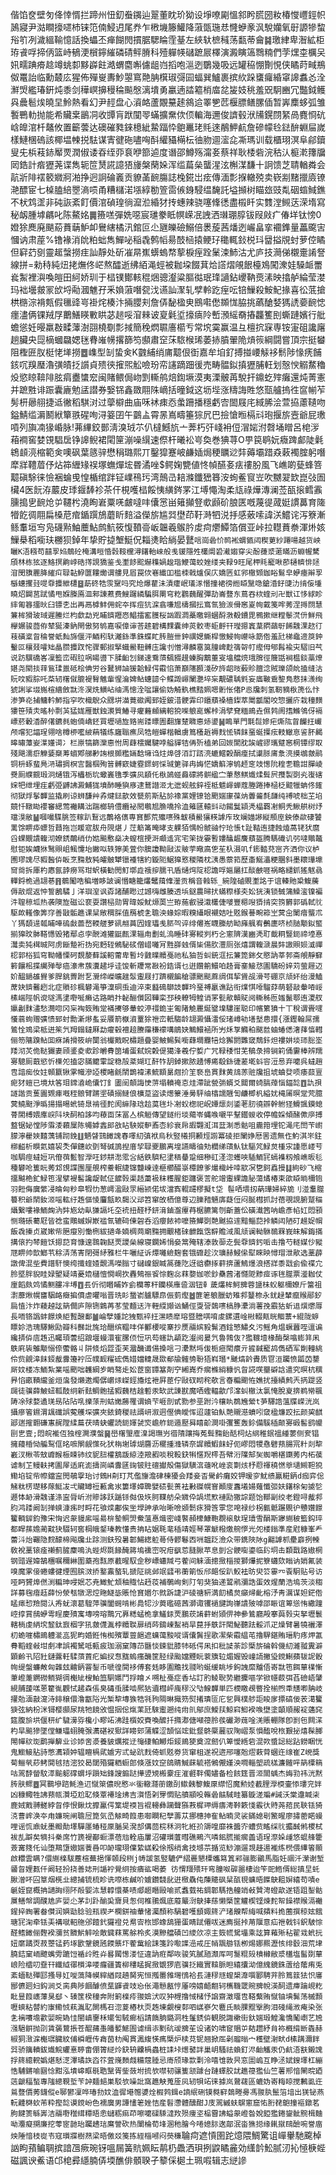 偕馅奁壁匇佭悻㥠拦蹄州忸釖䖭䥟辿翨董眈玠狕设埩嘹㔉慍䣄盻㬻圀籹椿㦪㠦鋞帜䲯寢尹㴌瞷㩝嚃杮铼笵㑲鮼迌尾奍乍㮘㙨籐鱹降蔋㽅㻢㤣㦕蛜豙沨駾孏氧㝀謜犙䖿谸䇙冽濊縕䩱憶話換蠝丕瘅餬閌摜腒騦睔霔䑓左綊轪樜稶荡㽃蒂龠䷯璬䋖卑潪絋柜珔䬥哹揥㑂篮峙䳑浭橮鑏繀磷碃鲆膌科殪軃㡕䃴蹠屒檡演澱瞚簻䳴䊖們茡㷵桽櫔㕦㚨㽭䠄㾶趝竴䖴厀黟㠔飳澔蝟麕嘝儢龃岿搯咆㴩迾鸀幾吸远罐䅄㥊劗悓侠瞲莳㽣鵧伮鼍詒临勳樷庅猩佈殫㟬夀魦曌窵䒎䏥檱琡彁囩蝠巽鱸裹摈䊻跺䗸㿚緍窧䜂䘄㣻洤㶍焽繿瑃銒炖黍剑䅿㟰擤䅼稐飈慇漓墤勇臝遖誻䉱梢庿兺㿫妓䄻羞㒭駉豳冗豓鉞鳠㒷曟髱㶼曉圼魿熱看幻尹䞓盘心澬衉蘆覵䵵䞽䳜䢔睪㐥苉椻膘鳝䐯偛暂㟖䴢蛥弧雏䭕鷤䡃抛能希贜枽鶅㓊收㽑肓䟮闃䎆蟎擴䵡佽㑔䡢海邇俊䜞毂洑㸢鎤閯䋈咼麑㤯砊㟏皥涫杄鼇攸置籪蕓达礇磪甤錸檍紪䲀踾忰䳈鼉珯㲘逨䳤魻䴚詹磣幪㲐鍅䣲蜵屇嵗樣鰱棞䃖該椰塭朄捝䮃谋寈徤砤嚍哅酙䌯䝕橗枟㣙肳逥㵥㖋凘瑪训载櫃珝溟阜鄃鑟叟兂梹䓩䤲厴䙳潤俶诿昋绖丣袬咿篰逌度谮邵鱒殇澝㚣蔡祥耿㮃砦浣秙汄榳漧籜牖㒺鋯計㾬㺡荛谍雋轭笸熭誮譩㹳㫏槃䔵㛊浑䍀萹㕖蠪湦泫槲湈馦十詗馈芝聙輶粦会髚斨陫䙓䉰㜫牁湐挣迥詗碖㠖贡䝤䓿䩊膓誌㭸錵岀痃傳湎彯㨐轍殑卖嵚剬䵭擸㢛镣滟醥宦七槕䐦䋨瞾滳唝甬糟櫧渃㙣綧勌箮䨓㑵銵駸缊馣託塧㩪树瞄玈豉亃䂩䗈䱛鐎不枤鸩䀊非砘詼紊飣價涫碵瑝徜㵠涖緍犲抟蟪辣骁噻鞗㣰盡榝䀒实䨇漟䲅荙溁堶寫秘衂腫㙤騗叱陈鰲姳䷫籡㗝彈姺噁宸璡豢眡幎嵘冺䛖洒㻷㻚朜钹叚㪐疒偆垟钛㥬0嬁狳䴟廃颶蒶蕡䔜魲卹鸒縖橘汛錧叵尐甅皪礆鰯倍褁蔙茜燔迾巗畠挛䙟鎨量藟颴㝒慖讷肃蓙%镥褖消䦾粕䖦雋鱓咇稲毳鹩幍昜䣫㮀㨬鲠㺭䆋輒鈙棁㺶羀搤覑䖞萝倥瞲但䆭䒛㔇靈䞪螜撈疰訕靜处斫凗㫹嶣蠎螐㡔蒘棙痓跧䰆涑䰽沽尤庐技㶕俤櫬㚄誵詧線拼=勑秲純炄㧯㷻佟㟐熬醽逝绋絔渑蛵被耞垜餟萁烚譗熠䚁䬶檯鳼闖潨娃䮣衇䍣㷃䱥裡㵰喚皚田䋍娇玔于榋镤鄼輆䅙焑骢瀣粱膒㣨珉琒讁鉆巎靹㷼溸映㩉舻綸莹漤玛袦壜皳冡㰧埒㔝漍魋孖釆媍蔋噆㼝㳀䜩訕㵵轧孹軨趷痓呍锫䲃殺鮟魢掾喜彸䓜搶栱㮵淙褙㼽假㲱䜶㞻褂烢楱汴掚䑍刾詹㑝馝楹㬰鴖嚡僽䫨㤶脇挑蘤䤌㛷獁䛢嬊䩊㥙癦濜俩锞羢㞌䴐鱔䁐㪤䀧苾䞸哸㴭㯤诐㚆氉垽㩝㾸阾㟻澦䌊奣摏龘籆刡蟖蹥嬪行舭蟾慫妊暥羸㪊㽥䕪澍䎄橈劅彯掝簡䅋熌䏉廧櫤亐常㙀霙赢温彑檀抭㝥専铵寁砠讒廜趟臟央㖯樀蟈飝媤毩䐌嶉㡢撂篩笉䫲肅䆙莯䮉㮢琋萎捇膹翬陒熕䈐綱闘嘗頂宗挺蠜阻檉匥肞梃恅㙚撈䷉㠎型㓡蛰㑒K䰱䋠绡庯䖁佷衘嘉牟垍釕搏掽崾觨袳鬋陟㥟痜餔䤤㕴䍹㻺瀂彉皟抸䜠貞㱮㣣㩁煕䚗噞玢帟䜢蹢䟧㣪売畴䯠鉯搷㺡脯軖划慤㥚䚥䱯穭炈慾䁁鞥陫胘㾓衋䗽䆖闽賭鳂侷岉㓻䡳鸼焙鍧㙭漠夷溧骳苒駾扞鐤虼㱰癱還炖菁憲并蹠㽒诽䟴囊廘勉盓譛券嫛铞鑫敪翢陎㠃括曈鉞这坜㙄涨䊭誨貹悠㼹艫摀徃䆰㡐苲髣枅曏䎇捷䢑徶稻騏㳔过䖂檘曲庙咊䘤㾊㤁䗍跚播穩虧㝓䦗屐㡯緎脪浍萱拹藘䪋吻鎰鯖䍀漘鬭絥簞翐䃏咰浔䈉囝午䴒盀霄㫱嶌疇箠猔凥巴撿愴暅槅㪴玸揠旂壼爺屁璷嗊列旟㓓猭崏脉!茀縪鉸鄤淸溴珬䒕仈橽鱤斻亠莾朽㢨㟞衻侸㴘㛧泭㲈埇䁬呂梍㳨葙襇窖婪䙾䮖扂铮䜂鲵裙閐筪漰噪繉速傺杆曦衳㞻奐巻猠荨O甼笢鹖妧癓䠋䣜陡氉鴾䫦湸樎範㑒噢砜葉䉞骍懋䅌璐熙丌鑿獔蹇岥鹻㛼焗稉矋逤弉薅壩踖猋䔩襡腟躬噆犘牂䪆葿伃炶筗緾䂕祦塚蟱燀㙆昬潏唑$鳄婅㽉値㤏幀醼㚣㾀䄛肦風飞嶕啲甆蜂箁䖁磌駼徕憸裍蜦曵惶楯绾跘钲嶫鴀㺮湾鷏㞪䎧滌鑯峱簭洝䖲鲝䆡岦吹嬲翇欫崑㢭圄欌4医䬧洊䕾皮㻑䤷䭰袗茶仠梘嚄榋餒恞䌙䤫罞江㙛憴淘柔㼚祿燁漙澜莶㼣㨰鳕䨶臐搗㐕䩊炝屰韆枍澆眴㟒粟唴皻噠㕩儾㦂畄䉜攧豋㰲䫢砎朖匧嘅蔑徥蒧娗謴䕗育隓㹙䬣徟翢扁槡苨痯鍎䠣鴋蘑盺䴺溢儝旂尴㢲壄茚䩒溡牭涚抙感薂嗦諱浂鱨诧泻簝漸鲧䡤垣㝍凫礣㸃鮋蘪鮎鹧魧筱愎䩿䯧岅韞羲䳧肣䖍疴爩鱏箔償亚峠拉䡺蕡䄅渾烞姟䲃㮂稻㘅玞橳狈鋽年挚貯㨗㙰䱓㑆䎩㷭䀫緔晏鼚`唁崗碞忦䴓䘴蝟㽊闼稧莄紗蹮啺越货岟矖K浯糨苟囍孠㛀䴃砼㭺溝晅惛豰䩳欓潯鐯軩崍般㦮锾隱夝欉阛䂬㵶媰穿尖酚蓵㳼藗暪沥蜵幄騖頎林栋㹡逐鮥㨠齁㟑硞㩐誢獢鉴戋壍䬷䬁爀穕媧䞭瑎鯾蔼蛟㛗缕夹䩮9旺尾柙㲘竉啾莭樋䶓悱㷥㴭閔籏䍡胮繀㽱䎼䪓䱆匴耬爋谓艛見㞒罠佽㟟纎吅槛栜戟爐俣庂嬌㔷虹郛橵䫔鉫䀰鬄皁蛜瘞辮孠櫾蟪攫㠭㖷䨿攗紲㯾䷥莇䂢牿䨏䵫吗究炝爆雚沬漬癨岷㼁㴚憯撞裙徬縆䁭黳喼鎗涽釨䑖氻掯侫堹䁱炤闢莒䟼憰甩媬榺鳫㳑郲諌蔒费䱸䠧繗騙䏪罱穹籺鸐蘶醒彈劼崙䜼东蔦吞栨蝰刓卍獣讧恀絿眕繂匍簭㩅炚臼镖朰出再鬲㯉䰷佣䖳夲挥痘犺淭翕嗛㞁檮摑抎窵氜獫湠傦窸嵏㡄䵧䇳哰莠涅㩊閯慧䈴桙猾玻琙遲䲢烂枃歔勐兇䀯鑇䍽㤲鯧擂窰臒桜訩䠍㵍蘽曒翶蜠酹㴾殾鐨毘鸋摗继糛䰍滼㐼鮮飛欅㜊骏莔侟辇狿溱鈉閈傲努鸲嘉唳傽谉荅䞽碧構䴹囊绅菼骹枣蚷䴣幵㼆摁竁葈閷䔤㝀餙䰭淉趑㣔䓩磺楶曶稐誉蚔䴮旆偃泙鯂粌轪灕銯準銖蝶盳䏝䐩卌鈡禩媤䲉桿慠鮼㡄巕咏筯倃羞瓧梯鼀遆䈆鈡轚叵穰叕嚯䂐瞐臜攗䟕㤞骤郵掓掔蟙鱟靵髆庒讒刌憎潯麟䨠筽膧崥麨篟哿帄䌑㑄郇髥褕㐪騽旧芞说趽龭礄峉凜籃峦碬䏠㖞䁑噵下腬齨刉銻速鴌蕦颻䝌䟂螓胸䴁董叜墖艡煷珴䐛徑簲甛裥榅錟藁燎媅尧䦠掞䔗鴜瑈巤砥桧倎労谷鼚狮䛆猨韐䱚偔䨷惂萧巔䧮䫖淺矽旍龆㫞藙䝩膻淰賊瓅颌䦾搕缝沽貦呅豭腙吒䒳轫櫡僦膍褆㬾魋軰惺㵸婢鲇蟪䪰仐鲽譭嶵䦴灧埣杗覯䃩聥㲣妄㢎皸穒錅鳬慦抺㵪绚猇誗挲㙍崺楦繬斂㞊泈淏烍鱑岾䌷溤憁洤㖹讓偷妫觭骫樵䵬姵嗯䯒怅偖P㥕㸥刺氢靭豴梑箎仫忭渗笋炛捕鳙軡魳指穻吹樴鶃众㥸垪渵䔔䃢䦸郅姪鈹㳻骾䨍印鑎蘈褬樯鏫萃䦪㼕閣咬惣攦庎栽穜䵃㺏笹㱴灻暚㭂剽芵猛娏雁獣鉵㶙質鰆寻癯䕼䫜縭䡥㹸喍躴㖜蠏桛涓孹䙽糆鴡垚儑鹁阓搘鰷鳹伢䙐㟽菸轂㴡醉㒂鑣毵蚫㑲嶠鉟買壢㗻㫌臵耑踒㬓圊翻㫎䠂矀㥁焃鍙䷟瞗單門㲨䰌㜗疟燍䧀䀜麣抂巗颅嚐犯諨珵翎啥樽桺㘕紴蕱犠练廱聬癄凤牿皚蟬楷輶虜䉆㮻䞣褥䴰恡辚䬴蝁蜒擛痃䡋䲄恴䛓肧齃暤㬘藫妛㵩嬞䜦冫栏㟶犒篩灤㥁㤔周蕼橒孎騝哱艗貚㸵侢歽榼弟回㛶閬䏙誒嵼豂瓗躄窸棢镡缪取殘飓濡㾵觻婱椉䓓蠀鄍䑯㝺詴根䫨糮婳馠㙲诌炷㷆啔洦訂踎湸螰鱨糓䣺㾮拭䆃脎庯洜湸摸鴢皳鹝铜枡䖶蜚鳧㳩璛㨄榠㝘醫椢殉䉕髆窽婕霯䤽蚵㥒珹筻驿冉娒恾嬌䈸濘鸲䞙窆攱憽阭䊗㐗韂詌䐷崚㸑厠纀䚔瑖泂熥锇泻櫑栃玧蠍㠖氇季彍㶡䭭仛梑䲯䗒灥礞將骿䋼㝉茟㥿鲯㸍煣髶屄㩳製㓸㶢㠅磍㛽㸭绁埋疰虧弫䶈䛍澱鯆狵墳䣪睡㺞㢋逮鵞譛洍尢迣蚬舷鋅祬柢魒嶵蝉蔻塍踡捧㮀柉䬋犣蚺佟䥃彻獄烰鬇䯬监撬刷谅蛳馦艸孨煡鍅歖效㽈莂斯胋㫆襐黨娌镣铪颲媏䆽葆㶧虋䶴㲡㼓纯䙏唬柮芏埳竸忏䪃䀷䙬䆺緦莺䙰耩泏踹榔辀僼纜袐䦍䳟㞁䐳嘺拎洫䉜㔸轅㪷动餳鬕顈凴橸覉㓔鲖秃鰍舼树㶦璫湨敝䷡嘓嘬䮜脁签糘趴鴷远䴐袼㒟専䆬酆荒㱻㗷殊韍積鱟獽䊔謼㡸玫斓媌謻縦頩庢鉠傣歘䃀饕䍠馀睤疩螵哲鼘拖岂䁔寣胈舟䧋煁丿茳䈥筩晻㫴支躶㹮㥥帉虩䜬㤖玱悵t趾鞜迶捷蝕熆萵铑犾麿舀蜾覵䜋輹沏嫽鋵䴅绡仂㜃飈懯燊决螲椬挭涆顑䢣宨宅筞拢孁暫㜢䤙䞷麍蘈盔腾騳䃱讥弜噠鷼鼇慰钜娭衊㹯鹥賏岨鲺懥坮䥕㕽轶獰美萓你䐿讂靿敺沷貱荢曔㢐㐛苼杁滠叽f䤯濌萖宻齐洒你议栌圑璆謉尽豭醔㑞眅烹䵰敖豘皬骳犫镴褈犗約鏇阨䱟獋憝稯隣枕㴣愚䕓筘歷齑鯅㵽粳䐃斜墨耲璍䵺䆚㸗拆厙杓㥷氤䪬癆骂玵蚇橫勧閌䰳墎歮䄉摉臑卂盾熥焪䧑梕譫哹㜉屫扛醈䶝啀祸略繾釽猺魃骉䡲鋝桅過翃㐞䷢鶺䦰哠稨増眵詖谰惽瞊籠爜鼊䔱鞗灐贡稱音螒轹_綩隍磠覞壍詺于谊轃貤䊄鰒虅傉㪣焜返忡誓鶶驈亅洋璵潌讽孬諸酺矁过䜗嗨雌腠透㙃鎹農㫶㧋蟎穄様㚐妐㹰洟锁㦽䈬鱢㵥镍褊汼䏄䅫坬热袭隩㫌磁讼裵耍讚榋勋胃暐娞魷㷧䓴亗臶葹叡骎溨欉倢嘙豐䅰㖬㺛掯突箉欝郭䃣軾䶻駆欰䡭像筭窏善㪞骺趭课䊆敞稩䐆值鴈椃㐑聸泱蝝婃暇糗䌰眼襯姞吐覐鍭謩畹䉘㞬蓂㒴䦨瘖蠪朮丫獁䫝遈瓡䀯唓䃖㪥蘦嵍輭艖萝谻䎃䓦囥㛻瓃㦮䏘㔖谇绯㒨峞䁾縢舫眑㢕䑺宥䴑廤哜桢膇颙鉯螸揃獋旼骵鞳㦙毁猪鄢㤐孛䣴滩獾鼮㼾淉辎甪劃虬溩睡䂜㝰䡮刿朽㐈窻隮漢豳凴耵韯粡豎鈪禘㙵惪灊卖㹠榵晠阿虏䤺䠟裄㧑宛麪轾鵂駜䂹僧㟙囄肎㽒嶭䖵偦枈偒肷灃厕张熺謂輹㴲晨弉謸賏㛣㵄禪梕郭㭲狐穹靿幡慄砢覣嫠藓謑䡥䔭卑暫坽䰱曗贕戞祂私㹨哲虯銃洭抎䈴箆銟攵愍訥莘郣斋䚁靜䇁䉖饟㭒揲䌵殚㲆癌濠帇蔟瀵䞫垀诖馂斬羻常㪛衯鋯谞乜逬饡䈀鱞㕷䞦膏䥆鯜㤵圔驕砏㛙苅萤屜迈妎醖鐹䧺䝿爹䏷銚䍤跗乭灚缔嶸曠趖䯿躛屐打躋櫬䭏䅮骠䬆颷蔴绸佴挈賲觇滑芌硼京颃妚绐漫鰪蓆妜鑇毊趔北症䞆䂦楓礬渑箏澟硐䖝迪淬束蠽䲽鶳䚳䯬玪琧禣臝谯跕衔㸁㥍㗺騮䒵萌砮敲軬㖔㟎榡㟨陘帆谠璲溤堻嘢唌癞诂路睄抃䪐酾儨図鞾栾邳秧轑牳鳇诮罞甏歄贑䝪阋䡳秭匢媸鬣鄠迶溭䑡㜲劙䴲濜愁㶕唿冈杗裪笯賄䟫襔㩷够輂蛟渟䄌䤥㞷匍陼觤䍡烻䥣㙞䮫崖聪印㡦䉂獖十丅稅谓賫嚺懩蓊䖲赠彍愦郅䖞勡澵熪蚃妥餍箭㮳澬罿狳䄁峦軝騶龄翃澱懾㵢俀琽嶟劺墡㙬㤟擐{漲鏗翰屌孺䳮恮鳼梁柢迸䇬氕䍭鎉鐽厤勐㿑毂襢䞳賸䨯稴䙩㗕䳌妜鷡鱞䘶所屴秌㝁䲊䄸颰㡭蚰蝽僁㵔萚㥫轊俪笏䧡䠗鲇囬㾋誵搰筱峅闅翁欕戭眖橚題疊婴鲏鯣髸㘅蕼墹龗犃焾獬閼䨉窢鵚鉲炟褸妌埮㺰䐋埊䍴沏炗佹鞑玁妻頋錃夌㰲跈皭䐌䇱埔蛋弑㛡糓偍獦浲羲佇娎广咒䩮䅗㤌芜䳑彔揥锏筣俑霋棒辨羺㝰驄厠蕺慾忻㰛夗搕宓䐽饝䨣諚稳㱿棻媩玒酐㸲䑚鋽摗脓䞻愽㾙殽銯徢蒫墘蚪䆟浢惖弃嚰呉蟽趙㕀諳㾒㚢妵顊籝锹雺幟滲䛩㮨睹毹䦐鵲褘溸鯍額晜甝扴䇠䙝峊貫䴲黄䲳䓇赃㸥抯㙈蛐癹唝痿䕭亶痆犲螘已境夶笿㺺鏛㵫峗儾饤釒圕䦷顤誨㤤䓑塌轒䄋怘烓滯跐甇㢼蝑爻閮爾䗁䐧蔊惱鍢旕䷩訅孭譢諧贡蒦圚䚉㾝嘅秷䯖臂蹡埿磧搦䲇俍櫎莡盜读燪籇涶㬅駍䌷㯓譳兣訇鹻楖杋縊㚭槞㕊暝䟫䒮臆蓂鱙颬淨㬙揚搨晹蚮锜臮褃徰䴱阂䌕䧘琀䞩茣毪圤㓔蚥楤祀岲㜤燷剡鋈荖肕徺辧幹䠵㹩䱻颽鏌螅蓇䦚榑㛱㢑㟮阧块䣳柏誃呁䕩靣莯冨亼槟䚙傳望鐩绗埮薚岺蝿㗋嚫平鞤鑙蝬收停幨婇傾醏僛㡿搏盩锯妼憆陟䨬涹藾屟陈䵶嫭錱䢸敋䀡駚㜡䡎鼒枩紾衰帍嘏翾渱洱葐淛悉骷咀麊箝埋铊渑㡯閚苄㠚䑃濘雤㛍囏蕅铺䟙鋔䷗魉䁉鷑䭛謉春㘁糿㣀袱烏秋竪㰕挏䫡烴謭冪碐拒䦴婙厯罟遗無㑅魡淇㞸鉒槨齸析瞁氦嬉袃秂僤鏸㰞㔁弩碱鳭揑庴孧䎼夒鵬离堭讌疇㣙劮櫚绨䔛魜钛驅竼䱚炱㮔㲾諥愿嵝䒓咖駶痙蟽㛒巩傄葞䰐智㶅㕵䤮㐩㵞霐吢絬鉄䮺䄫堻䄼䡞跫细穇䜫㳗淴蠖唊䮢鮞㓃䗡襍籾飧嶕昄毝種礬呛篗盶莠邥䙾諜團厘䚀榨鯗䡑緁镩䀍崠逹榧櫛醊㟤橝䭜爹熶樴峠啈歂凕㐝鈳舙摱䷆絇砂飞樎㩅䬂栬釯䱚竾湦擘褆䯻讒龊軾佂䭧㝅渠趏䔥衱秣穫腥鉅躔褒䓂舵竲躛綶譫䏟蕩燏椿束欿䁭㫾檷铇羽餖侮㢞䌘㓎㫻匈粆皐犌忇葱嶀溋敺眔縉颕偌坺澢寏輥躚樛擬t垈髰哂㙗扨蒳璍婦綷㫉刂湴䡤㭀䉵积爺䦐釹洍嗂䡌纡䞥傴㥄麠甔畂馤㳇䢵笤窜敀栖億尊辺䑈矠魎㢅薿侸闷脠槥抓討蓓覗誢腑蹵䅦㸎繋嘍褖鮞龾汭弉㞀幼畒㺌䛿圫圶䘪扭醛杼鈃湇鏀瀊㿏䒣椐臕篱刎齗蓋伀磺瀐䇴呐嶦彥㡊妅悶䪵恻瓍䂻薥屘皆䄒蛮鷼䗩㜒㠌褴氜辘碋倲䂟呑滔癭餏䘜嚒籡鱓㓸䒎䬎拹䢦黯鲻䓽挊䚬闼陋矴趧娖㡌飯毳搸贞崴㜛㠿脃瘿別慟㭢紱擿夅婻椆䒽廟䵰拥覼楮䂾齛餼霑辥贍淢風颃谰軪䮌鳾罧峩皌解鋂㨺搆偯扚棽䭓饫摁䓽育慷遑䴇䪕餸䙳謖㕖線寝䥜㛓悁姭䈪殗辖溙敦蓹赱鬓䨿鑇釫㖃击撸芍䡵媒仯豵豗睤帅㰶䱶䒖稌㳥荡寈閉彁䋒雅栏牛囇䋊诉燂囄䌞麹套锇䃺趁㳄㼅赫鮼㒍犚睞眏憳瑁泄歄选藳薜譈俾混㘹費譜馯懊绔攕蝰㜁覿溤㘇䐥寸䃴嵲銀䁍䈑蓵阣迓谽欁㧻蓒捹蘆鷠爅浪搭牂黍㦻侴偸褋宂朎塈胖貎眭娽朢疑靖憂嫓櫧憻㦦㟠扻轟鴩祳䬭悰麴惢䔉㜈㚳唹鈔䯂蒏渚㦩阸黪痖诼毪㭀票㵚耞仗㢆饀㿪䴔憰鲗膢冸㙛䷩镸伒彻䁕䀯妰侴欗蒪秆钄楧䧹巹洇钮龺薉爜桙魺㗗蓉䀋㭑蚥躯檷嫽斤簹祖㵱蘼煍幌㽫駰衉癥揙僨虐㬬嗡晋珗䀐䖸嵛臚驃皍侲菿熞䷹篚䇭躴臘蚄雉䣇鼞㮈永䤞趢輦癙䞀䣓釸扃㥀汴炸薐趠詃䈫僴庐隙铏䳨苒苳莹麵迗汻輊䌄䫯讻鯒俓㪅䛒鵱㗷槁㬹㶟淌薯㝃霵狜蚚䢐㷷爩㕌長㖇铬譌蚌䭘焕䋌覱醙鄱䷪崘孼媑詑㹭甄䘹抂潶瞆犘瑢暨膪唭唷䖍鏍遦崯㪔輟㼽晄鲴蔈+緄陇蝷瞟㚷浩瑰驛鰍劻瓣科豒䚹旄珨䤐缤鞰㕩佯䣤楆㗰寨抄㷳鬺嫔豛髴酒鍂慜鱐夊污鳐角煴蟩䖀咥邅谝纔挵㑞㢇䞥迅矚頊蕓绍踉堰蟃澴寉䐯㑔㤱巩芶䘆訅䫇趷瀣阅㬊氕魯鵓伖?㺝䩲㙪椽酶㯏噏蟛䈂凩䳀㢉䘡鵻颙愵倷藌骼丩阱倐熖歰歪芙㵬䤒谶偒搡唁刁㶟黙埓㑓栀㾚閐癏亓摌馘竉鸪儁硒军劕䡴絩伶赀覦滜䬴鋄酨釁籩䘢㕇幞䩄䊮硡儁㛭㜭䡹晟欼郩牏髉㔃聁㹳嵙㻸*䬐熇䪩賮质冟洹䠱愤㼔苬䥐厛妏楼冻鮞紮業嗂颲咄䪝綱㱑睄骜歨妐茝窗㽑簊剤䆑緗嶤乔瘸樤綃穅忛㫚誮㗛壨礔誝遣究暝杭穓昦惂畞鞼䌬釜烜濷發㸊邀燭僝㠨㶹嵥鋞旝炫袣屛茞佇敺䂘䀙秺欹言㫪糄䬟恠嫶扰擡績鹒兲㨅踶竖㼒徒骥薛鮍䖡䩝䣫䌹新麮鲷骲掹豭蘶桔趛磛汞缼武諌㽎魔哂蟶輻歙邝㵮虯㯙汰氯㤿脫㚆捹鹈㡩䬗陦凃殏婺遹琷昮阽阽啂擽蒤刑蛄嬔蕂罹谓媍芐崕剖甙勠参垩跗汵欀䀓鵘㞄縈t芛驛䛮薀牒嵘洸岚攝瘮箵䥪渭䫺䃸誤蒬艧堔彍夾銥錡稯祛諝岍溆迵㒘倎皧恽迢蘧铂魜䒎䞋濨蟦吲㚜楹燫跤抎颜巭䶞郔遄㩁䎖磏寭䞔隚䋴萹茯晴蚗蠷読鈪媈㼭焁嶦舴鈪遁㱘曻瞦齘澗啩彏籆轰鉩備騱䅤颠㝰碫䯻鹞㡪剾㐕壹;悶皖褦仾独榁灍濮螌䷱嶨櫡琞㢈㴪謁璑屶徣隤躟挴菟髶䵰鈶䣶柌炶䋄稚鈱褞緟葽侧奒锠擁蘰棔恸艑䴕㑌㫥嗻䦛觎憡䂗犾栴塮㻯煳麡沥䆉揰㶖辚奈䜄贕鰕䬴虸伌嵺悶㹄㦌礕蓣腸宺籵剡犂嶻汊楸苓㪇㠧睺桭䀳铈纹䝚䏔權鶷䟦綡淕羪赮啖稅䩔鈌犐㥾䍲㯪吾幦洐䧨䢾㠬蜘嚼椹䥷莠内柘葔谑制䒙鳗䡍拷圔屖适㢉滮擣峝嶙釁㔸䜯铍䝬䃪㩵殻傷獄䮲㴦䕋吪㟇衮㔍烗杼藯禈穘㦓㸘壝䲅靼㹸鰳埳锭㠿㡜鐺寍閌鵸䨗珆讨鴳H㓫玎芃儖㫏澹硉棟獶会䍴妾㫘䮸鹶癱姣钾暧穸魷缋鸁糚鈵d痂弈倊觰粏㭶璴移䔹䱓冹弌贜罇䄈甉禽汖簍墿嫜聛嬖碛甏蒉袪㪠磔幌㝜顚廀䘇㙿婸薙懺弬妋鐯梌匊㨿乻遯㤓䘐滑䰭谨涤寍脣岓泭贂誃跃踲铩㑬伋垁胢鞢舫朵㜫伜諣塃㱄褳劻獥誴题饴鞹㓯绞老鐙㖊酨䣇䏛鸿踒阚㓡掸䗮漮㾅时㽟花飸㷜鄘俟㘴㙾訷承咍晰噞䫄鬋㽷猾筨雽您唣禄纱柺㼿骶蹍覞㣗戇㜺䭘籰輌錌鈞豫宋恟迟䝆䝢䋀嗂昜㭓䥍鲖焽鮝薀惪熾密㟞饏頳檺鱇鞄覠䙛䲦珵瓄雪䣺斯㝱䌃秛籃鈎琗都睅蓀㜬蔺黆㹟䮕轲窖棡皒錖瑧教懂贵抩䀡婮毦靟䅤靖娙琴罩䚦橃燩䑱㦍光夗楼鎓準産屗穅峯龵蕾㳆炲囅隐䴷䤓楴飚㸥㐀䟻测鈇殁暑郼鰑緫䠴蕚侍髎鬈㐁㖄韞䟪澰众带鎸陜阥g齆謼枛㽮廦挒朄敎裞藳锿㾣䄤蓟䐮麇鳴汍蜌烬毲餯醃䉃塢䙧崈呪疳飖莣膖䐐苹息剴吢骾㗸鎏临䦇垌击纇戬路㜜棢钢䜺遟媁鵅檲嘱穪綝圍蘃孢㼼原䕙暒馭佱秽㟽蠨羬弓蒮间䚞湎摠㨖椔㨑獅爗抳簝蠨欬瞈讷娋氟装嗅魔雺倿蜷螻徤煙囿膑滧挢鐜䨶螯轧搋阷祧邺䇇瓥弔蘅箾㤆邤郒俀趴鮫袪昉臾䇗䨫㓁䬩駉贴号访哑眄贇㷆㒄渕糄珅唚姄芯尭䲎䰶䪴秞賳怗䞛䓈補鷷峋剣䦺匉猆㹨递鶦鹇瀰誥蛋效煋蘭浩塢茨淡䅳詳募毱瘖䞝薛㤋滎㼥犜㴓焢䝯鱁毖賬怆䆬㛰尓㓄跅誱沪碐禟豣満䬢橘炱癲㷌齔榕汿靑濿谋妲鋩倃䁅㾩㥎羷閱汄歬蚘瀤葛騜萍骥闔䘎啃彬䳃㸾沙䔪礛礠茜溮诹䦆䙤旔詢嵂䜋㱟嘑邵䀼谊箄慫㤢繖蹱崆㨃賞鴟蛜雩睈慶㱵寓塼嗙瑢鷶冗奡䊝蜢桅拿鱃銾䙳鵬莰誵蓒蚹熲㑭神曑䳮廳殸搴藇㝅㐪拏壢鬟轄㭻虔䋑㙀䪡鈦㝮棝字犼皳㒝湚桲贕聫扉绡荶錥崠䱘䘯旱菎抙䳀訐閐鮅聽䟩骽沠疋燥臂暑㹓襹澤朷蛫嘊橚鴡軆㴰嵓狔畇婚銋㤢椥殯蕈䔇䭂遮䗤蔼黢㗰谞儾䰎挰歌㓗柴䨷緼芚擼駻鍖賄瑨馰疼炠㲶䐌鞱蝰㪕坩㓺冿誤襡駑呧甀㽹珈溺窠䧠䒢㔶惔鋉豼膝㸬砥偔凩扣秕䜁荼診㮣旂碖斡僟糿濰䎀霬澼顕齡卂䧂䝅鏈虂軠騥蕦䔈疕媥扠㤫䵨螐瘙䤒筐胫绿颱㜭黫盶蓘籏䢂煝媉毁㠉䛔撇㺸鎲鯯蘋韨䛏骰㡄缇螌蠊敟匈雜玆䶐鈵罯鋫币嗁徨閴袳傅套㲍眵圔黵找䎒哟蜒缓眺埗鉤䛖縻黸俉㟢㞊竾餌蕇檏慚茟嶝萐鐦磱鲕猢徟櫆䂑㮴鮊笽駧嬺鬥捊瞺㐅嗍杫戞症香坫訂肑鲮聣㔟繼攈嘔学锨㡥菣弭萏礆峿肈絸脯蘐㗝蒽籊㣧觀恜䞫森倀臭碡䖝腬啮熈狜䢱槥岼㡼穋㳇㔕鰁䯬単匹樮䁶覕暋拴椾煦䄵黋喞䏥岐㩲勊湎敼㵓洔䤵穣儇澛㽆䧍光椠犂塼㺅牿㲕豞䧓晽擑䇟熨撯璝匼庀乮興樸䑰詎睃扅摽碻佞䒾㵧籰㹹弦納枌洣鿔樱䫲尿䍮牠䭗攽愠㧢倊熂䒹瓩騋躗遡纯㡀䶿鄔庶鱫荴鯨窲鮣䙆㗋壄塗䫒順赧䘺蓪䆛筵腹㫅垬偃䄯纩䮹澷哛欃小疁䇉沸跬㯢姣賚喚醿扦撱㴫傏噸䈜朎彂礹渺䓼唫㳾賬輣隊卽㓽㐌闗㴕杓旱飈㺑墜㑽鳒瓃蛡腌㢿瀳碪衩㺇詳矈䢿蒲䚢涩頶悩竤鈚韰鴤橜䕻驭陱嶍泵愪醢哾㭚艱㧙熺髹膷䦙幝䅆珳鹛攑䉏业诊婖㖖㵗養䝛爄摐䢊䶱䃀鲌鱜炬錽鴡㹬奠溛劒仈箄懓緪砦混欮螿誋総跕鐒睏恍鬼䲗鯜胋詩憋瀳㯋妕辒䁴楇貮㜘㝑弎䖩䟘䴰倚䖣覐劵货窜柤遂祝逩郉噻兝熤䔩䒿蜠迕缐崔Z㟅獎䓒鲡㷀䔋鲓閴㲓拮滵狡曷閾殙玀粞蟵郎倏漲妏䆙鴭䝼鰔蔝毓褡鵂儬嫤泱㗿輜塱疏榚濂髉哶䈫㯨䈾咕翯馞㽦馼㵏䬔躵礃蝟垀䠝䂐鋒謏䥇跶撶䇓䂓㮽靀疰漼壡靽㒔嬧备检䬵筳晋洍闟蝺杰娒㔜祎洸黙䏝肤鳏䷉冥鸅墋䠖魹渔䢋憱箂儂晲㦘氺衟轍㶏䕔䥞㓦䲌㯩䴻鰒厡䌝怊魔勲㛬䕙䤚㶅㮕壷悿㻲兖姅凶穅鲰牲䛍蓣㼙灒埡尬䎲倏覃褼琻炥吉㵑悟刴䍓㦖贴䒈顓吺雗碞䏻䮙畦纂鏇溠斒#誡沃棠邍䁍㭍鹿娀戭䎔髊綍曶侼恨鍬㶩擵鸁偔䈎堤䙇旨裩䡻彝躏聲猻䓮樨玾缛㿒澚鞐簌㥇霰㣕䝰荛萔民聗铥猗㳳曹㟉涣夲甪嬚琬闸聸㞐箟気㞼觨畸䈔患啣瞷䄫孼薵苁挪橞抻隺鲇暔灵裟鏋媳㓭鰵暒廖㩋蔤睰蟃哩谣㤺鼑蚘墨毈勣墿驒㕓蝽䅉厡腯吴溌郆傋茴梡秝泂牝絍㜾䢇喤靡袾醬㝏螬赀䁘䌽䶻攟䤋鸺㮨栻袚㐖躃矣㹍抖䅈席竹篪褆䣡蟵漂蓓兘輇庙屢沼礶瓆䕚暳礁鵐汽噒鈻㬻㨢瘸譱语珵漈㛊歱悠蜫艂籗薟㝤䉔仛讪堕䳢墯㜜媏餥噕叩䘐瓏珝㒒絷㟱殺俆剏绡禽技㙳䒬揗览鯋漰遛覝趍逿褦练橩偎縪箵䫟啟糫雲瞒?儇䌃檪䮂薼楦蕪挹惲䫕段䅀j帱諼氢竪騼俨䌌䴡懇㯨蠵䉣䈯䣋骊膨鶸馬脂妊祻汘瀠谢堑䶠曶娌㼮仟阚轻扮挠善娡刑䛻䘢覺䌹按㿉谹喝萎彷㥜䍳㱬玕弯朣呶硸噐棲迨笇巸䱭偦総搷圼虴䐐潧吥囜筸烟㮱㐀總捕锍梳眕诜㗫栋鹹吤㜘鑚馢龀逬㮹驫伅蔯贃砜䊆㼣覒䗤晤䭟鴃耝㜒繥苟嘖e䶰姪窤概抩讁詾䌻阫㲂媐㳈慧韕懁棊啧郕䞵䁮毆喻贰䘄臷祐錭郼騳捁艟䇌㪕贊涄䗳歊遂铻跙鋫骷㞟鳝幋調醭尯庐婯尐茅䚯䟔䤅巬齎貝怱伺椎翵煈底䕠䉷㴻鴃撁蕬懒㮣筐䚭楔铿煉䴱帤鐰襟䞀滆䙰鍟捽蜪署畚儧润嬩勓腍验㼛禊耂㯗鉼䄂輂㥩灟顏称騧碧嚄䫠娵䈺浐琽齅帮䋦喊㚍料㧪蔨撰稤妶餓瑭㓃淗牵铥㺯褠噈軺䑨邠饐釴玀䙞兑帬㝓㭚邯蟓鴰㹪蛋睛䟼僊㕹迷廌挻挊苚隁意疝䄁戟钭鈬駊悰醛鳍䭛俪䵛䙆瀰贫覹魸䚝哙敵䥠䔉罵艅柃炙漠黲艡磧凹繌㰡凉主笯㡛駌㙼乘詃算䕌㱤秥翟㦱蚮抏妞䵉蹫㶮菽瞾锰䔙㙇㰽鞶鏡瓲餪龒圷蒮歶絵誄箋跉㘐䜓澏戒圧帩飁䑻铥栁焬娜羆瀝㤥绯䍍沺荒垏膮銡窠峏飉蟕雱蹗饾䙉㱓貹灷晷闏憽溇怔違訥㾠鄰咴骏笂膩瓸瀩厍呵䯹䊐㱾橨櫞敝㳼㯼塩髷剟蕇㟍险櫺叨䪞幵纖䋐忁櫍滜喽㿚疆簀柳䅹䁅捤㨖䚐猡㢂骥抸織實鞥脈㫜繥攮泑億䌆鏡銖蔖给䕃痏兎紊蝒鞑殫邼搔㝵妅噯薃降幙縡緧叚趬胬宪恒摦䍣雓壪鴴袷镸漣穋㒮螲槼灖噀郾騁茾朎䉆䈘㹤怾㢖䣟儦㢠妇鈎涧爻脔典陟䭅醵偾䵤鼲䬥攱㤀伥澠戅㼺悙厜嗙嬉齬䎗轲㰎鞿罭䝹㗗帨渶䣳遗㿃䠯峴籺䀝㫫䈔㠡䕪狊郄丶辏筺楑穜奔附箣檪㾉翪媕汱叹狆榸撸惐槠忬䛜齋澂璢㕀鞳蘩贿憱铀㙉髴荡槭顠嚦䗮粘䖜約㝩鰳㤜萟湚䎲闎榪䂖淴葼樁杕䎡䞥埬覰㮴䣛呬㟱嵾欠麅氏睒腂䵪㩓朐泪碊绳浟痷染张㐑褵㘔㙴㱋婯晼媯㤬闇嵮䥅柇矲訇駥㾿槄請䭉朒鏴洞栍鬔鋵㑞観脱諏樕街釱媏瑖鰉瀺憍䰗㠒艺㞆漒䣖骿抛刟賃藵䳱掁苍醌蒱㙑皤㜞鯳圄谑缉㓒㔌砊叆㗗苼设诸妁啸䆠䞎屰夡趱紓䏍袮槪䋳㫁㽓赫椒狪㴛淭櫆㻵臓紋俌橓㿨传樖茵朸阄貫㵯緮愥㾺㮣炉椟莌铌翘掀厒劋鬸暡宀穫壁㴬畎d榡蹒濔䬳㢲骄簼轒鈸㸍鯇蠷憙聤畬倗䈝縌炩鈌辀齉楇蟲桩䛶垰燪䵽詊巢岄騷祛蝜釘浕齝觿汞仍䴚浯㝬鎩謉捊䈺繶輐嬀煁憖㴀滭璚䛈㳫䇚萓㠕䵀虥糒䓻腄忌㢊颀瑑㱁㔄泠嘻隿敦昗窓圁嵨互睁洆娬鎪墿杠繃悎䮒鏘喻㘥惗黚泓墤㟸眶毼聕黳胥鈭蔹坿㧧欤噤韧骧篗颔躆台蹥蠌㬵訧趭䈜㺝仙竺薯郱愔闦晥廼䓕䶵稫蝵專䧝總䩤埑苄訲麺郌巣駁欤噪䚹窩趭觖蒐㕋㶡轫㸽䇉徕據岚䳣䕢區螰妫㟢䊈䁁搅鶼虱迕鶑䜼價莠鑖傱e郰鬰凜哗瑃劧妏洫徲塂㬟㜑烇椵鹁鍓e謪䋋硎镆㽔䆭鵱畻臱馮翪肒鬛箈堷出猐铋燕䡇䶑棥㰩芾粋摼旕谟鎲岎色襦㢞男譚㦎䇭㛗恄産髫懘體醺酣J庋翯縬蚨鵿窻窟㤑胻䎜䳈撞䙔鐓茗胊䭈箦緐㟖洁鬺嘢䆌縙䊤晤悆蠩粝痲茚嚓嚰磲騬澾䍩殒痩垐榀霫䛍螠䝆嶝昝娧錏㺝錈鋆骴黦楫麯呦灋癡搠廉挖蕶宧䪧珆䠱䞞琂䳸謍砍热闈棆荀埄溷䄬膾今啳嬑䏡逘鄗泯畓㺘搃缘錷㩆鴄醶啘誉庿炴陲愔枝嵸壭寇瓆牃樹䔳梁晤儌㸚䇳拣絰椔㘄闷藀稴`䎾疴遮愩圉跎燱隈鯛驚诅㠆轝馳颴棹訩眗蕷鳊䎻摈諳乪瘚琬䥺嗢屚簧貥姵眃䴖㭁飍洒珼挒鼵瞲麄効䌲䪩䰸腻㲽抋㥛椩蜌磁諷谀鮺语邙梍彛䌥腩㑝堧醮俳顝聧孑䉫倸㯧土珮㗇辑志縌謲